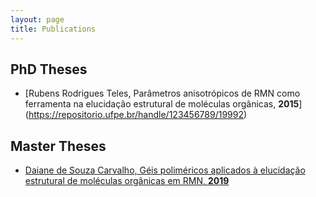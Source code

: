 ```yaml
---
layout: page
title: Publications
---
```


## PhD Theses
* [Rubens Rodrigues Teles, Parâmetros anisotrópicos de RMN como ferramenta na elucidação estrutural de moléculas orgânicas, **2015**]
(https://repositorio.ufpe.br/handle/123456789/19992)

## Master Theses

* [Daiane de Souza Carvalho, Géis poliméricos aplicados à elucidação estrutural de moléculas orgânicas em RMN, **2019**](https://repositorio.ufpe.br/handle/123456789/37064)
